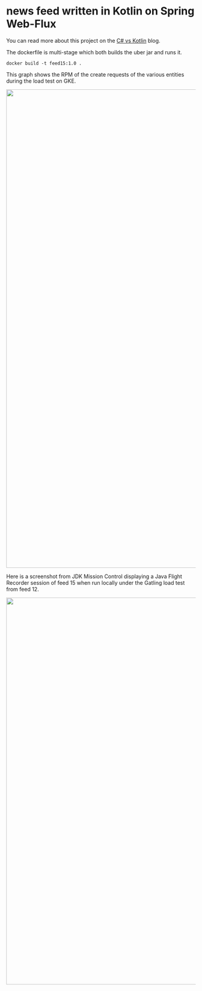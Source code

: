 # news feed written in Kotlin on Spring Web-Flux

You can read more about this project on the [C# vs Kotlin](https://glennengstrand.info/software/coding/csharp/kotlin) blog.

The dockerfile is multi-stage which both builds the uber jar and runs it.

```
docker build -t feed15:1.0 .
```

This graph shows the RPM of the create requests of the various entities during the load test on GKE.

<img src="feed15throughput.png" width="1270" />

Here is a screenshot from JDK Mission Control displaying a Java Flight Recorder session of feed 15 when run locally under the Gatling load test from feed 12.

<img src="feed15profiler.png" width="1027" />


